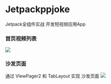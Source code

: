 # Jetpackppjoke
Jetpack全组件实战 开发短视频应用App

### 首页视频列表
![](https://github.com/wuchao226/Jetpackppjoke/blob/master/images/preview.gif)
### 沙发页面
通过 VIewPager2 和 TabLayout 实现 沙发页面
![](https://github.com/wuchao226/Jetpackppjoke/blob/master/images/preview_sofa.gif)
